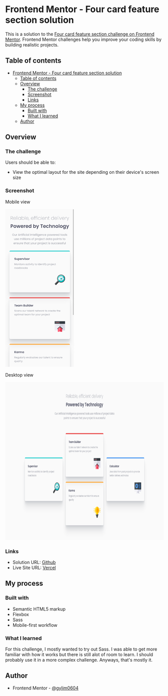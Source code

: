 # Frontend Mentor - Four card feature section solution

This is a solution to the [Four card feature section challenge on Frontend Mentor](https://www.frontendmentor.io/challenges/four-card-feature-section-weK1eFYK). Frontend Mentor challenges help you improve your coding skills by building realistic projects. 

## Table of contents

- [Frontend Mentor - Four card feature section solution](#frontend-mentor---four-card-feature-section-solution)
  - [Table of contents](#table-of-contents)
  - [Overview](#overview)
    - [The challenge](#the-challenge)
    - [Screenshot](#screenshot)
    - [Links](#links)
  - [My process](#my-process)
    - [Built with](#built-with)
    - [What I learned](#what-i-learned)
  - [Author](#author)


## Overview

### The challenge

Users should be able to:

- View the optimal layout for the site depending on their device's screen size

### Screenshot

Mobile view

<img  src="./static/screenshots/mobile.png" height=500px>

Desktop view

<img  src="./static/screenshots/desktop.png" height=500px>

### Links

- Solution URL: [Github](https://github.com/gylim0604/FrontendMentor-four-card-feature-section)
- Live Site URL: [Vercel](https://frontend-mentor-four-card-feature-section-sooty.vercel.app/)

## My process

### Built with

- Semantic HTML5 markup
- Flexbox
- Sass
- Mobile-first workflow


### What I learned

For this challenge, I mostly wanted to try out Sass. I was able to get more familiar with how it works but there is still alot of room to learn. I should probably use it in a more complex challenge. Anyways, that's mostly it.

## Author

- Frontend Mentor - [@gylim0604](https://www.frontendmentor.io/profile/gylim0604)